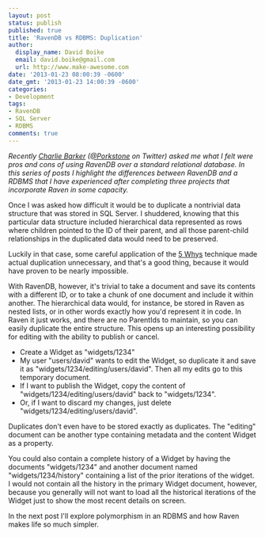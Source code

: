 ```yaml
---
layout: post
status: publish
published: true
title: 'RavenDB vs RDBMS: Duplication'
author:
  display_name: David Boike
  email: david.boike@gmail.com
  url: http://www.make-awesome.com
date: '2013-01-23 08:00:39 -0600'
date_gmt: '2013-01-23 14:00:39 -0600'
categories:
- Development
tags:
- RavenDB
- SQL Server
- RDBMS
comments: true
---
```

*Recently [Charlie Barker](http://www.dualbotic.com/DB/blog/) ([@Porkstone](https://twitter.com/porkstone) on Twitter) asked me what I felt were pros and cons of using RavenDB over a standard relational database. In this series of posts I highlight the differences between RavenDB and a RDBMS that I have experienced after completing three projects that incorporate Raven in some capacity.*

 Once I was asked how difficult it would be to duplicate a nontrivial data structure that was stored in SQL Server. I shuddered, knowing that this particular data structure included hierarchical data represented as rows where children pointed to the ID of their parent, and all those parent-child relationships in the duplicated data would need to be preserved.

Luckily in that case, some careful application of the [5 Whys](http://en.wikipedia.org/wiki/5_Whys) technique made actual duplication unnecessary, and that's a good thing, because it would have proven to be nearly impossible.

<!-- more -->

With RavenDB, however, it's trivial to take a document and save its contents with a different ID, or to take a chunk of one document and include it within another. The hierarchical data would, for instance, be stored in Raven as nested lists, or in other words exactly how you'd represent it in code. In Raven it just works, and there are no ParentIds to maintain, so you can easily duplicate the entire structure. This opens up an interesting possibility for editing with the ability to publish or cancel.

-   Create a Widget as "widgets/1234"
-   My user "users/david" wants to edit the Widget, so duplicate it and save it as "widgets/1234/editing/users/david". Then all my edits go to this temporary document.
-   If I want to publish the Widget, copy the content of "widgets/1234/editing/users/david" back to "widgets/1234".
-   Or, if I want to discard my changes, just delete "widgets/1234/editing/users/david".

 Duplicates don't even have to be stored exactly as duplicates. The "editing" document can be another type containing metadata and the content Widget as a property.

You could also contain a complete history of a Widget by having the documents "widgets/1234" and another document named "widgets/1234/history" containing a list of the prior iterations of the widget. I would not contain all the history in the primary Widget document, however, because you generally will not want to load all the historical iterations of the Widget just to show the most recent details on screen.

In the next post I'll explore polymorphism in an RDBMS and how Raven makes life so much simpler.
